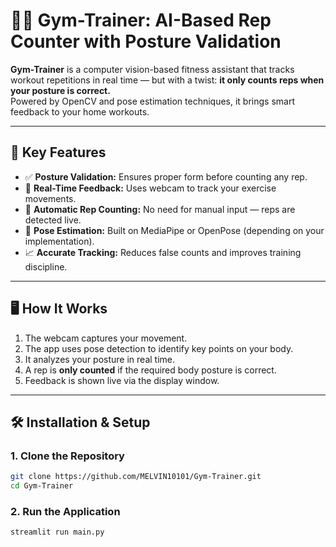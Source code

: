 # 🏋️‍♂️ Gym-Trainer: AI-Based Rep Counter with Posture Validation

**Gym-Trainer** is a computer vision-based fitness assistant that tracks workout repetitions in real time — but with a twist: **it only counts reps when your posture is correct.**  
Powered by OpenCV and pose estimation techniques, it brings smart feedback to your home workouts.

---

## 📌 Key Features

- ✅ **Posture Validation:** Ensures proper form before counting any rep.
- 🔄 **Real-Time Feedback:** Uses webcam to track your exercise movements.
- 🔢 **Automatic Rep Counting:** No need for manual input — reps are detected live.
- 🧠 **Pose Estimation:** Built on MediaPipe or OpenPose (depending on your implementation).
- 📈 **Accurate Tracking:** Reduces false counts and improves training discipline.

---

## 🖥️ How It Works

1. The webcam captures your movement.
2. The app uses pose detection to identify key points on your body.
3. It analyzes your posture in real time.
4. A rep is **only counted** if the required body posture is correct.
5. Feedback is shown live via the display window.

---

## 🛠️ Installation & Setup

### 1. Clone the Repository
```bash
git clone https://github.com/MELVIN10101/Gym-Trainer.git
cd Gym-Trainer
```
### 2. Run the Application
```bash
streamlit run main.py
```

